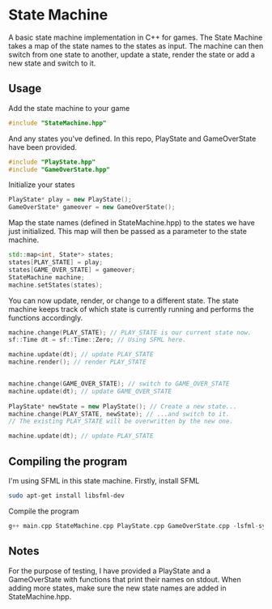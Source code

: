 # State Machine

A basic state machine implementation in C++ for games.
The State Machine takes a map of the state names to the states as input. The machine can then switch from one state to another, update a state, render the state or add a new state and switch to it.

## Usage
Add the state machine to your game
```cpp
#include "StateMachine.hpp"
```

And any states you've defined. In this repo, PlayState and GameOverState have been provided.
```cpp
#include "PlayState.hpp"
#include "GameOverState.hpp"
```

Initialize your states
```cpp
PlayState* play = new PlayState();
GameOverState* gameover = new GameOverState();
```

Map the state names (defined in StateMachine.hpp) to the states we have just initialized. This map will then be passed as a parameter to the state machine.
```cpp
std::map<int, State*> states;
states[PLAY_STATE] = play;
states[GAME_OVER_STATE] = gameover;
StateMachine machine;
machine.setStates(states);
```

You can now update, render, or change to a different state. The state machine keeps track of which state is currently running and performs the functions accordingly.
```cpp
machine.change(PLAY_STATE); // PLAY_STATE is our current state now.
sf::Time dt = sf::Time::Zero; // Using SFML here.

machine.update(dt); // update PLAY_STATE
machine.render(); // render PLAY_STATE


machine.change(GAME_OVER_STATE); // switch to GAME_OVER_STATE
machine.update(dt); // update GAME_OVER_STATE
    
PlayState* newState = new PlayState(); // Create a new state...
machine.change(PLAY_STATE, newState); // ...and switch to it.
// The existing PLAY_STATE will be overwritten by the new one.

machine.update(dt); // update PLAY_STATE
```

## Compiling the program
I'm using SFML in this state machine. Firstly, install SFML
```bash
sudo apt-get install libsfml-dev
```

Compile the program
```cpp
g++ main.cpp StateMachine.cpp PlayState.cpp GameOverState.cpp -lsfml-system
```
 
## Notes
For the purpose of testing, I have provided a PlayState and a GameOverState with functions that print their names on stdout. When adding more states, make sure the new state names are added in StateMachine.hpp.